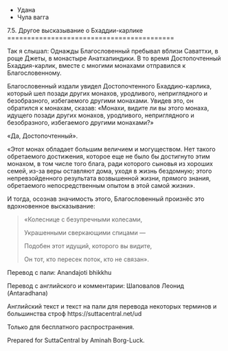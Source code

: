 









* Удана
* Чула вагга


7\.5\. Другое высказывание о Бхаддии\-карлике
\=\=\=\=\=\=\=\=\=\=\=\=\=\=\=\=\=\=\=\=\=\=\=\=\=\=\=\=\=\=\=\=\=\=\=\=\=\=\=\=\=\=



Так я слышал: Однажды Благословенный пребывал вблизи Саваттхи, в роще Джеты, в монастыре Анатхапиндики\. В то время Достопочтенный Бхаддия\-карлик, вместе с многими монахами отправился к Благословенному\.


Благословенный издали увидел Достопочтенного Бхаддию\-карлика, который шел позади других монахов, уродливого, неприглядного и безобразного, избегаемого другими монахами\. Увидев это, он обратился к монахам, сказав: «Монахи, видите ли вы этого монаха, идущего позади других монахов, уродливого, неприглядного и безобразного, избегаемого другими монахами?»


«Да, Достопочтенный»\.


«Этот монах обладает большим величием и могуществом\. Нет такого обретаемого достижения, которое еще не было бы достигнуто этим монахом, в том числе того блага, ради которого сыновья из хороших семей, из\-за веры оставляют дома, уходя в жизнь бездомную; этого непревзойденного результата возвышенной жизни, прямого знания, обретаемого непосредственным опытом в этой самой жизни»\.


И тогда, осознав значимость этого, Благословенный произнёс это вдохновенное высказывание:



> «Колеснице с безупречными колесами,  
> 
> Украшенными сверкающими спицами —  
> 
> Подобен этот идущий, которого вы видите,  
> 
> Он тот, кто пересек поток, кто не связан»\.



Перевод с пали: Anandajoti bhikkhu


Перевод с английского и комментарии: Шаповалов Леонид \(Antaradhana\)


Английский текст и текст на пали для перевода некоторых терминов и большинства строф https://suttacentral\.net/ud


  

Только для бесплатного распространения\.


  

Prepared for SuttaCentral by Aminah Borg\-Luck\.






